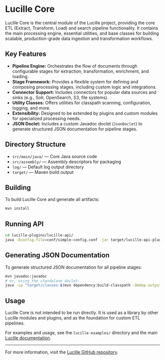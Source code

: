 # Lucille Core

Lucille Core is the central module of the Lucille project, providing the core ETL (Extract, Transform, Load) and search pipeline functionality. It contains the main processing engine, essential utilities, and base classes for building scalable, production-grade data ingestion and transformation workflows.

## Key Features

- **Pipeline Engine:** Orchestrates the flow of documents through configurable stages for extraction, transformation, enrichment, and loading.
- **Stage Framework:** Provides a flexible system for defining and composing processing stages, including custom logic and integrations.
- **Connector Support:** Includes connectors for popular data sources and sinks (e.g., Solr, OpenSearch, S3, file systems).
- **Utility Classes:** Offers utilities for classpath scanning, configuration, logging, and more.
- **Extensibility:** Designed to be extended by plugins and custom modules for specialized processing needs.
- **JSON Doclet:** Includes a custom Javadoc doclet (`JsonDoclet`) to generate structured JSON documentation for pipeline stages.

## Directory Structure

- `src/main/java/` — Core Java source code
- `src/assembly/` — Assembly descriptors for packaging
- `log/` — Default log output directory
- `target/` — Maven build output

## Building

To build Lucille Core and generate all artifacts:

```sh
mvn install
```

## Running API
```sh
cd lucille-plugins/lucille-api/
java -Dconfig.file=conf/simple-config.conf -jar target/lucille-api-plugin.jar server conf/api.yml

```

## Generating JSON Documentation

To generate structured JSON documentation for all pipeline stages:

```sh
mvn javadoc:javadoc
# or, using the standalone doclet:
java -cp "target/classes:$(mvn dependency:build-classpath -Dmdep.outputFile=cp.txt >/dev/null && cat cp.txt)" com.kmwllc.lucille.doclet.JsonDoclet
```

## Usage

Lucille Core is not intended to be run directly. It is used as a library by other Lucille modules and plugins, and as the foundation for custom ETL pipelines.

For examples and usage, see the `lucille-examples/` directory and the main [Lucille documentation](../README.md).

---

For more information, visit the [Lucille GitHub repository](https://github.com/kmwtechnology/lucille).

